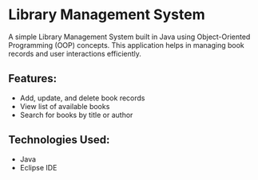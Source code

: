 # Library Management System  

A simple Library Management System built in Java using Object-Oriented Programming (OOP) concepts. This application helps in managing book records and user interactions efficiently.  

## Features:  
- Add, update, and delete book records  
- View list of available books  
- Search for books by title or author  

## Technologies Used:  
- Java  
- Eclipse IDE  
